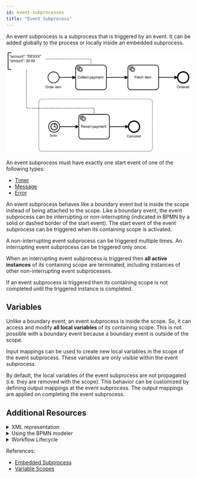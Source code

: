 ```yaml
---
id: event-subprocesses
title: "Event Subprocess"
---
```


An event subprocess is a subprocess that is triggered by an event. It can be added globally to the process or locally inside an embedded subprocess.

![event-subprocess](assets/event-subprocess.png)

An event subprocess must have exactly one start event of one of the following types:

- [Timer](../timer-events/timer-events.md)
- [Message](../message-events/message-events.md)
- [Error](../error-events/error-events.md)

An event subprocess behaves like a boundary event but is inside the scope instead of being attached to the scope. Like a boundary event, the event subprocess can be interrupting or non-interrupting (indicated in BPMN by a solid or dashed border of the start event). The start event of the event subprocess can be triggered when its containing scope is activated.

A non-interrupting event subprocess can be triggered multiple times. An interrupting event subprocess can be triggered only once.

When an interrupting event subprocess is triggered then **all active instances** of its containing scope are terminated, including instances of other non-interrupting event subprocesses.

If an event subprocess is triggered then its containing scope is not completed until the triggered instance is completed.

## Variables

Unlike a boundary event, an event subprocess is inside the scope. So, it can access and modify **all local variables** of its containing scope. This is not possible with a boundary event because a boundary event is outside of the scope.

Input mappings can be used to create new local variables in the scope of the event subprocess. These variables are only visible within the event subprocess.

By default, the local variables of the event subprocess are not propagated (i.e. they are removed with the scope). This behavior can be customized by defining output mappings at the event subprocess. The output mappings are applied on completing the event subprocess.

## Additional Resources

<details>
  <summary>XML representation</summary>
  <p>An event subprocess with an interrupting timer start event:

```xml
<bpmn:subProcess id="compensate-subprocess" triggeredByEvent="true">
  <bpmn:startEvent id="cancel-order" isInterrupting="true">
    <bpmn:timerEventDefinition>
      <bpmn:timeDuration>PT5M</bpmn:timeDuration>
    </bpmn:timerEventDefinition>
  ... other elements
</bpmn:subProcess>
```

  </p>
</details>

<details>
	<summary>Using the BPMN modeler</summary>
  <p>Adding an event subprocess with an interrupting timer start event:

![event-subprocess](assets/zeebe-modeler-event-subprocess.gif)

  </p>
</details>

<details>
  <summary>Workflow Lifecycle</summary>
  <p>Workflow instance records of an event subprocess with an interrupting timer start event:

<table>
    <tr>
        <th>Intent</th>
        <th>Element Id</th>
        <th>Element Type</th>
    </tr>
		<tr>
				<td>EVENT_OCCURRED</td>
				<td>five-minutes</td>
				<td>START_EVENT</td>
		</tr>
		<tr>
				<td>ELEMENT_TERMINATING</td>
				<td>fetch-item</td>
				<td>SERVICE_TASK</td>
		</tr>
		<tr>
				<td>...</td>
				<td>...</td>
				<td>...</td>
		</tr>
		<tr>
				<td>ELEMENT_TERMINATED</td>
				<td>fetch-item</td>
				<td>SERVICE_TASK</td>
		</tr>
    <tr>
        <td>ELEMENT_ACTIVATING</td>
        <td>compensate-subprocess</td>
        <td>SUB_PROCESS</td>
    </tr>
    <tr>
        <td>ELEMENT_ACTIVATED</td>
        <td>compensate-subprocess</td>
        <td>SUB_PROCESS</td>
    </tr>
    <tr>
        <td>ELEMENT_ACTIVATING</td>
        <td>five-minutes</td>
        <td>START_EVENT</td>
    </tr>
    <tr>
        <td>...</td>
        <td>...</td>
        <td>...</td>
    </tr>
    <tr>
        <td>ELEMENT_COMPLETED</td>
        <td>order-cancelled</td>
        <td>END_EVENT</td>
    </tr>
    <tr>
        <td>ELEMENT_COMPLETING</td>
        <td>compensate-subprocess</td>
        <td>SUB_PROCESS</td>
    </tr>
    <tr>
        <td>ELEMENT_COMPLETED</td>
        <td>compensate-subprocess</td>
        <td>SUB_PROCESS</td>
    </tr>
		<tr>
				<td>ELEMENT_COMPLETING</td>
				<td>order-process</td>
				<td>PROCESS</td>
		</tr>
		<tr>
				<td>ELEMENT_COMPLETED</td>
				<td>order-process</td>
				<td>PROCESS</td>
		</tr>
</table>

  </p>
</details>

References:

- [Embedded Subprocess](../embedded-subprocesses/embedded-subprocesses.md)
- [Variable Scopes](/product-manuals/concepts/variables.md#variable-scopes)
